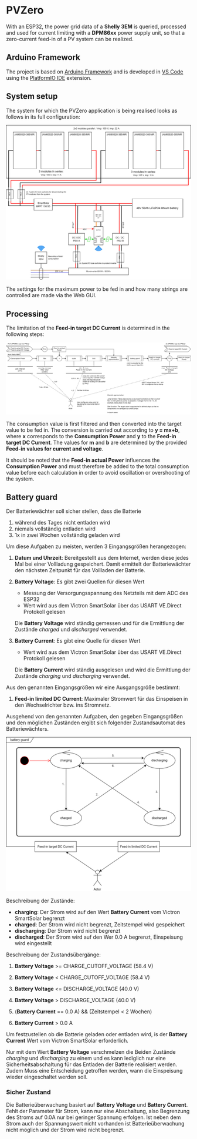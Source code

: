 # PVZero

With an ESP32, the power grid data of a **Shelly 3EM** is queried, processed and used for current limiting with a
**DPM86xx** power supply unit, so that a zero-current feed-in of a PV system can be realized.

## Arduino Framework

The project is based on [Arduino Framework](https://www.arduino.cc/reference/en) and is developed in
[VS Code](https://code.visualstudio.com/) using the [PlatformIO IDE](https://platformio.org/) extension.

## System setup

The system for which the PVZero application is being realised looks as follows in its full configuration:

![processing](./docs/images/system_setup.drawio.svg)

The settings for the maximum power to be fed in and how many strings are controlled are made via the Web GUI.

## Processing

The limitation of the **Feed-in target DC Current** is determined in the following steps:

![processing](./docs/images/processing.drawio.svg)

The consumption value is first filtered and then converted into the target value to be fed in.
The conversion is carried out according to **y = mx+b**, where **x** corresponds to the **Consumption Power** and **y**
to the **Feed-in target DC Current**. The values for **m** and **b** are determined by the provided
**Feed-in values for current and voltage**.

It should be noted that the **Feed-in actual Power** influences the **Consumption Power** and must therefore be added to
the total consumption value before each calculation in order to avoid oscillation or overshooting of the system.

## Battery guard

Der Batteriewächter soll sicher stellen, dass die Batterie

1. während des Tages nicht entladen wird
1. niemals vollständig entladen wird
1. 1x in zwei Wochen vollständig geladen wird

Um diese Aufgaben zu meisten, werden 3 Eingangsgrößen herangezogen:

1. **Datum und Uhrzeit**: Bereitgestellt aus dem Internet, werden diese jedes Mal bei einer Vollladung gespeichert.
   Damit ermittelt der Batteriewächter den nächsten Zeitpunkt für das Vollladen der Batterie.

1. **Battery Voltage**: Es gibt zwei Quellen für diesen Wert

   - Messung der Versorgungsspannung des Netzteils mit dem ADC des ESP32
   - Wert wird aus dem Victron SmartSolar über das USART VE.Direct Protokoll gelesen

   Die **Battery Voltage** wird ständig gemessen und für die Ermittlung der Zustände _charged_ und _discharged_
   verwendet.

1. **Battery Current**: Es gibt eine Quelle für diesen Wert

   - Wert wird aus dem Victron SmartSolar über das USART VE.Direct Protokoll gelesen

   Die **Battery Current** wird ständig ausgelesen und wird die Ermittlung der Zustände _charging_ und _discharging_
   verwendet.

Aus den genannten Eingangsgrößen wir eine Ausgangsgröße bestimmt:

1. **Feed-in limited DC Current**: Maximaler Stromwert für das Einspeisen in den Wechselrichter bzw. ins Stromnetz.

Ausgehend von den genannten Aufgaben, den gegeben Eingangsgrößen und den möglichen Zuständen ergibt sich folgender
Zustandsautomat des Batteriewächters.

![processing](./docs/images/battery_guard_sm.drawio.svg)

Beschreibung der Zustände:

- **charging**: Der Strom wird auf den Wert **Battery Current** vom Victron SmartSolar begrenzt
- **charged**: Der Strom wird nicht begrenzt, Zeitstempel wird gespeichert
- **discharging**: Der Strom wird nicht begrenzt
- **discharged**: Der Strom wird auf den Wer 0.0 A begrenzt, Einspeisung wird eingestellt

Beschreibung der Zustandsübergänge:

1. **Battery Voltage** >= CHARGE_CUTOFF_VOLTAGE (58.4 V)

2. **Battery Voltage** < CHARGE_CUTOFF_VOLTAGE (58.4 V)

3. **Battery Voltage** <= DISCHARGE_VOLTAGE (40.0 V)

4. **Battery Voltage** > DISCHARGE_VOLTAGE (40.0 V)

5. (**Battery Current** == 0.0 A) && (Zeitstempel < 2 Wochen)

6. **Battery Current** > 0.0 A

Um festzustellen ob die Batterie geladen oder entladen wird, is der **Battery Current** Wert vom Victron SmartSolar
erforderlich.

Nur mit dem Wert **Battery Voltage** verschmelzen die Beiden Zustände _charging_ und _discharging_ zu einem und
es kann lediglich nur eine Sicherheitsabschaltung für das Entladen der Batterie realisiert werden. Zudem Muss eine
Entscheidung getroffen werden, wann die Einspeisung wieder eingeschaltet werden soll.

### Sicher Zustand

Die Batterieüberwachung basiert auf **Battery Voltage** und **Battery Current**. Fehlt der Parameter für Strom, kann
nur eine Abschaltung, also Begrenzung des Stroms auf 0.0A nur bei geringer Spannung erfolgen. Ist neben dem Strom auch
der Spannungswert nicht vorhanden ist Batterieüberwachung nicht möglich und der Strom wird nicht begrenzt.
